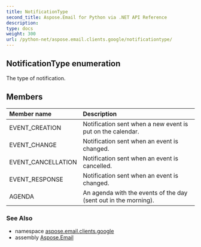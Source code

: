 ```yaml
---
title: NotificationType
second_title: Aspose.Email for Python via .NET API Reference
description: 
type: docs
weight: 300
url: /python-net/aspose.email.clients.google/notificationtype/
---
```


## NotificationType enumeration

The type of notification.

## Members
| Member name | Description |
| :- | :- |
|EVENT_CREATION|Notification sent when a new event is put on the calendar.|
|EVENT_CHANGE|Notification sent when an event is changed.|
|EVENT_CANCELLATION|Notification sent when an event is cancelled.|
|EVENT_RESPONSE|Notification sent when an event is changed.|
|AGENDA|An agenda with the events of the day (sent out in the morning).|

### See Also

* namespace [aspose.email.clients.google](/email/python-net/aspose.email.clients.google/)
* assembly [Aspose.Email](/email/python-net/)

